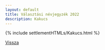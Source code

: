 ```yaml
---
layout: default
title: Választási névjegyzék 2022
description: Kakucs
---
```


{% include settlementHTMLs/Kakucs.html %}

[Vissza](../)